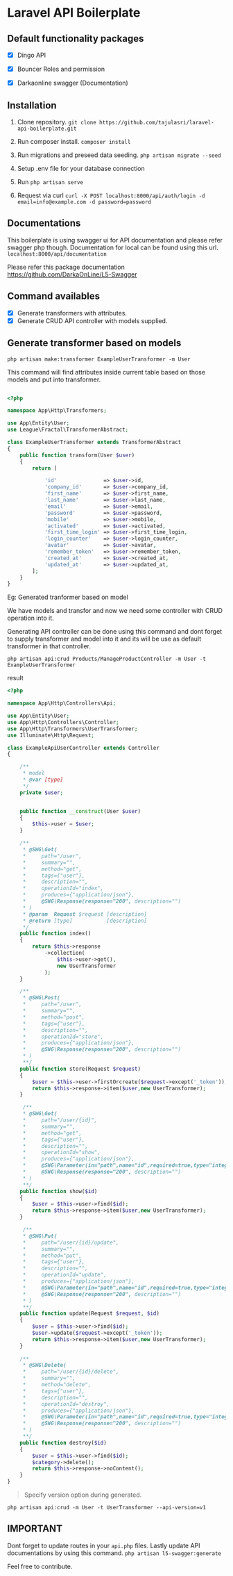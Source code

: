 # Laravel API Boilerplate

## Default functionality packages
- [x] Dingo API
- [x] Bouncer Roles and permission
- [x] Darkaonline swagger (Documentation)


## Installation

1. Clone repository.
`git clone https://github.com/tajulasri/laravel-api-boilerplate.git`

2. Run composer install.
`composer install`

3. Run migrations and preseed data seeding.
`php artisan migrate --seed `

4. Setup .env file for your database connection

5. Run `php artisan serve`

6. Request via curl `curl -X POST localhost:8000/api/auth/login -d email=info@example.com -d password=password`

## Documentations
This boilerplate is using swagger ui for API documentation and please refer swagger php though. Documentation for local can be found using this url.
`localhost:8000/api/documentation`

Please refer this package documentation https://github.com/DarkaOnLine/L5-Swagger


## Command availables
- [x] Generate transformers with attributes.
- [x] Generate CRUD API controller with models supplied. 

## Generate transformer based on models

`php artisan make:transformer ExampleUserTransformer -m User`

This command will find attributes inside current table based on those models and put into transformer.

```php

<?php

namespace App\Http\Transformers;

use App\Entity\User;
use League\Fractal\TransformerAbstract;

class ExampleUserTransformer extends TransformerAbstract
{
    public function transform(User $user)
    {
        return [

            'id'               => $user->id,
            'company_id'       => $user->company_id,
            'first_name'       => $user->first_name,
            'last_name'        => $user->last_name,
            'email'            => $user->email,
            'password'         => $user->password,
            'mobile'           => $user->mobile,
            'activated'        => $user->activated,
            'first_time_login' => $user->first_time_login,
            'login_counter'    => $user->login_counter,
            'avatar'           => $user->avatar,
            'remember_token'   => $user->remember_token,
            'created_at'       => $user->created_at,
            'updated_at'       => $user->updated_at,
        ];
    }
}

```

Eg: Generated tranformer based on model


We have models and transfor and now we need some controller with CRUD operation into it.

Generating API controller can be done using this command and dont forget to supply transformer and model into it and its will be use as default transformer in that controller.

`php artisan api:crud Products/ManageProductController -m User -t ExampleUserTransformer`

result

```php
<?php

namespace App\Http\Controllers\Api;

use App\Entity\User;
use App\Http\Controllers\Controller;
use App\Http\Transformers\UserTransformer;
use Illuminate\Http\Request;

class ExampleApiUserController extends Controller
{

    /**
     * model
     * @var [type]
     */
    private $user;


    public function __construct(User $user)
    {
        $this->user = $user;
    }

    /**
     * @SWG\Get(
     *     path="/user",
     *     summary="",
     *     method="get",
     *     tags={"user"},
     *     description="",
     *     operationId="index",
     *     produces={"application/json"},
     *     @SWG\Response(response="200", description="")
     * )
     * @param  Request $request [description]
     * @return [type]           [description]
     */
    public function index()
    {
        return $this->response
            ->collection(
                $this->user->get(),
                new UserTransformer
            );
    }

    /**
     * @SWG\Post(
     *     path="/user",
     *     summary="",
     *     method="post",
     *     tags={"user"},
     *     description="",
     *     operationId="store",
     *     produces={"application/json"},
     *     @SWG\Response(response="200", description="")
     * )
     **/
    public function store(Request $request)
    {
        $user = $this->user->firstOrcreate($request->except('_token'));
        return $this->response->item($user,new UserTransformer);
    }

     /**
     * @SWG\Get(
     *     path="/user/{id}",
     *     summary="",
     *     method="get",
     *     tags={"user"},
     *     description="",
     *     operationId="show",
     *     produces={"application/json"},
     *     @SWG\Parameter(in="path",name="id",required=true,type="integer"),
     *     @SWG\Response(response="200", description="")
     * )
     **/
    public function show($id)
    {
        $user = $this->user->find($id);
        return $this->response->item($user,new UserTransformer);
    }

     /**
     * @SWG\Put(
     *     path="/user/{id}/update",
     *     summary="",
     *     method="put",
     *     tags={"user"},
     *     description="",
     *     operationId="update",
     *     produces={"application/json"},
     *     @SWG\Parameter(in="path",name="id",required=true,type="integer"),
     *     @SWG\Response(response="200", description="")
     * )
     **/
    public function update(Request $request, $id)
    {
        $user = $this->user->find($id);
        $user->update($request->except('_token'));
        return $this->response->item($user,new UserTransformer);
    }
    
    /**
     * @SWG\Delete(
     *     path="/user/{id}/delete",
     *     summary="",
     *     method="delete",
     *     tags={"user"},
     *     description="",
     *     operationId="destroy",
     *     produces={"application/json"},
     *     @SWG\Parameter(in="path",name="id",required=true,type="integer"),
     *     @SWG\Response(response="200", description="")
     * )
     **/
    public function destroy($id)
    {
        $user = $this->user->find($id);
        $category->delete();
        return $this->response->noContent();
    }
}


```


> Specify version option during generated. 

`php artisan api:crud -m User -t UserTransformer --api-version=v1`


## IMPORTANT
Dont forget to update routes in your `api.php` files.
Lastly update API documentations by using this command.
`php artisan l5-swagger:generate`

Feel free to contribute.

